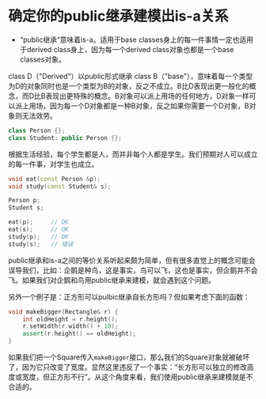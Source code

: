 # 确定你的public继承建模出is-a关系

* “public继承“意味着is-a。适用于base classes身上的每一件事情一定也适用于derived class身上，因为每一个derived class对象也都是一个base classes对象。

class D（"Derived"）以public形式继承 class B（"base"），意味着每一个类型为D的对象同时也是一个类型为B的对象，反之不成立。B比D表现出更一般化的概念，而D比B表现出更特殊的概念。B对象可以派上用场的任何地方，D对象一样可以派上用场，因为每一个D对象都是一种B对象，反之如果你需要一个D对象，B对象则无法效劳。

```cpp
class Person {};
class Student: public Person {};
```

根据生活经验，每个学生都是人，而并非每个人都是学生。我们预期对人可以成立的每一件事，对学生也成立。

```cpp
void eat(const Person &p);
void study(const Student& s);

Person p;
Student s;

eat(p);     // OK
eat(s);     // OK
study(p);   // OK
study(s);   // 错误
```

public继承和is-a之间的等价关系听起来颇为简单，但有很多直觉上的概念可能会误导我们，比如：企鹅是种鸟，这是事实，鸟可以飞，这也是事实，但企鹅并不会飞。如果我们对企鹅和鸟用public继承来建模，就会遇到这个问题。

另外一个例子是：正方形可以pulbic继承自长方形吗？但如果考虑下面的函数：

```cpp
void makeBigger(Rectangle& r) {
    int oldHeight = r.height();
    r.setWidth(r.width() + 10);
    assert(r.height() == oldHeight);
}
```

如果我们把一个Square传入`makeBigger`接口，那么我们的Square对象就被破坏了，因为它只改变了宽度。显然这里违反了一个事实：“长方形可以独立的修改高度或宽度，但正方形不行”。从这个角度来看，我们使用public继承来建模就是不合适的。